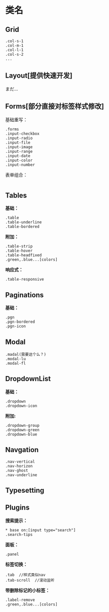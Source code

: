 # 类名


## Grid
```
.col-s-1
.col-m-1
.col-l-1
.col-s-2
...
```
## Layout[提供快速开发]
まだ...

## Forms[部分直接对标签样式修改]
基础重写：
```
.forms 
.input-checkbox
.input-radio
.input-file
.input-image
.input-range
.input-date
.input-color
.input-number
```
表单组合：
```

```

## Tables
**基础：**
```
.table
.table-underline
.table-bordered
```
**附加：**
```
.table-strip
.table-hover
.table-headfixed
.green,.blue...[colors]
```
**响应式：**
```
.table-responsive
```

## Paginations
**基础：**
```
.pgn
.pgn-bordered
.pgn-icon
```

## Modal
```
.madal(需要这个么？)
.modal-lu
.modal-fl
```

## DropdownList
**基础：**
```
.dropdown
.dropdown-icon
```
**附加:**
```
.dropdown-group
.dropdown-green
.dropdown-blue
```

## Navgation
```
.nav-vertical
.nav-horizon
.nav-ghost
.nav-underline
```

## Typesetting

## Plugins
**搜索提示：**
```
* base on:[input type="search"]
.search-tips
```

**面板：**
```
.panel
```

**标签切换：**
```
.tab  //样式类似nav
.tab-scroll  //滚动监听
```

**带删除标记的小标签：**
```
.label-remove
.green,.blue...[colors]
```
